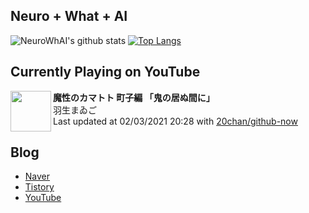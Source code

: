 ## Neuro + What + AI

![NeuroWhAI's github stats](https://github-readme-stats.vercel.app/api?username=neurowhai&count_private=true&show_icons=true)
[![Top Langs](https://github-readme-stats.vercel.app/api/top-langs/?username=neurowhai&layout=compact)](https://github.com/anuraghazra/github-readme-stats)

## Currently Playing on YouTube

[<img align="left" height="65" src="https://yt3.ggpht.com/ytc/AAUvwnhT2pO1pkFZaJOJgqIuPwfUXCZ8jIquOdiCPxHyLg=s88-c-k-c0x00ffffff-no-rj-mo">](https://www.youtube.com/channel/UCSwShVpWrdSAV9PYpH5ojBQ)

**魔性のカマトト 町子編 「鬼の居ぬ間に」**  
羽生まゐご  
Last updated at 02/03/2021 20:28 with [20chan/github-now](https://github.com/20chan/github-now)

## Blog

- [Naver](http://blog.naver.com/neurowhai)
- [Tistory](http://neurowhai.tistory.com/)
- [YouTube](https://www.youtube.com/channel/UCB_v1xU6laBHOeH6z4L-Mtw)
